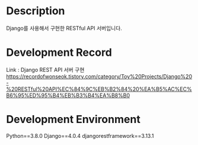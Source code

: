 # Description

 Django를 사용해서 구현한 RESTful API 서버입니다.

# Development Record

 Link : Django REST API 서버 구현
 https://recordofwonseok.tistory.com/category/Toy%20Projects/Django%20-%20RESTful%20API%EC%84%9C%EB%B2%84%20%EA%B5%AC%EC%B6%95%ED%95%B4%EB%B3%B4%EA%B8%B0
 

# Development Environment

  Python==3.8.0
  Django==4.0.4
  djangorestframework==3.13.1

